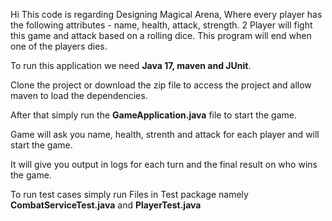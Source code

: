 Hi This code is regarding Designing Magical Arena, Where every player has the following attributes - name, health, attack, strength. 2 Player will fight this game and attack based on a rolling dice. This program will end when one of the players dies.

To run this application we need **Java 17, maven and JUnit**.

Clone the project or download the zip file to access the project and allow maven to load the dependencies.

After that simply run the **GameApplication.java** file to start the game.

Game will ask you name, health, strenth and attack for each player and will start the game.

It will give you output in logs for each turn and the final result on who wins the game.

To run test cases simply run Files in Test package namely **CombatServiceTest.java** and **PlayerTest.java**
